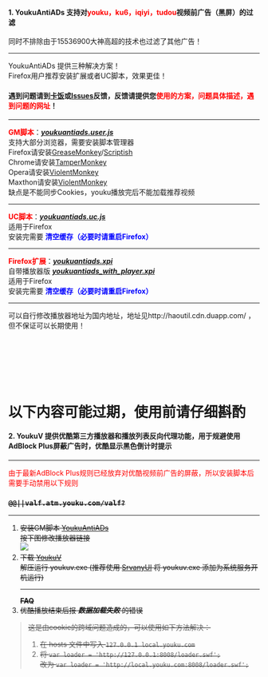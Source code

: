 #### 1. YoukuAntiADs 支持对<font color='red'>youku，ku6，iqiyi，tudou</font>视频前广告（黑屏）的过滤 ####
同时不排除由于15536900大神高超的技术也过滤了其他广告！

---

YoukuAntiADs 提供三种解决方案！<br>
Firefox用户推荐安装扩展或者UC脚本，效果更佳！<br>
<h4>遇到问题请到<b><a href='http://bbs.kafan.cn/thread-1509944-1-1.html'>卡饭</a></b>或<b><a href='https://code.google.com/p/haoutil/issues/list'>Issues</a></b>反馈，反馈请提供您<font color='red'>使用的方案，问题具体描述，遇到问题的网址</font>！</h4>
<hr />
<font color='red'><b>GM脚本</b></font>：<i><b><a href='http://userscripts.org/scripts/show/119622'>youkuantiads.user.js</a></b></i><br>
支持大部分浏览器，需要安装脚本管理器<br>
Firefox请安装<a href='https://addons.mozilla.org/en-US/firefox/addon/greasemonkey/'>GreaseMonkey</a>/<a href='https://addons.mozilla.org/zh-cn/firefox/addon/scriptish/'>Scriptish</a><br>
Chrome请安装<a href='https://chrome.google.com/webstore/detail/tampermonkey%3Cbr%3E/dhdgffkkebhmkfjojejmpbldmpobfkfo'>TamperMonkey</a><br>
Opera请安装<a href='https://addons.opera.com/extensions/details/violent-monkey/'>ViolentMonkey</a><br>
Maxthon请安装<a href='http://extension.maxthon.com/detail/index.php?view_id=1680'>ViolentMonkey</a><br>
缺点是不能同步Cookies，youku播放完后不能加载推荐视频<br>
<hr />
<font color='red'><b>UC脚本</b></font>：<i><b><a href='https://j.mozest.com/zh-CN/ucscript/script/92/'>youkuantiads.uc.js</a></b></i><br>
适用于Firefox<br>
安装完需要 <font color='blue'><b>清空缓存（必要时请重启Firefox）</b></font>
<hr />
<font color='red'><b>Firefox扩展</b></font>：<i><b><a href='https://haoutil.googlecode.com/svn/trunk/firefox/xpi/youkuantiads.xpi'>youkuantiads.xpi</a></b></i><br>
自带播放器版 <i><b><a href='https://haoutil.googlecode.com/svn/trunk/firefox/xpi/youkuantiads_with_player.xpi'>youkuantiads_with_player.xpi</a></b></i><br>
适用于Firefox<br>
安装完需要 <font color='blue'><b>清空缓存（必要时请重启Firefox）</b></font>
<hr />
可以自行修改播放器地址为国内地址，地址见http://haoutil.cdn.duapp.com/ ，<br>
但不保证可以长期使用！<br>
<br>
<br>
<br>
<br>
<br>
<br>
<h1>以下内容可能过期，使用前请仔细斟酌</h1>
<h4>2. YoukuV 提供优酷第三方播放器和播放列表反向代理功能，用于规避使用AdBlock Plus屏蔽广告时，优酷显示黑色倒计时提示</h4>
<hr />
<font color='red'>由于最新AdBlock Plus规则已经放弃对优酷视频前广告的屏蔽，所以安装脚本后需要手动禁用以下规则</font><br><del><h3></del><code>@@||valf.atm.youku.com/valf?</code><del></h3>
<hr />
<ol><li>安装GM脚本 <a href='http://userscripts.org/scripts/show/119622'>YoukuAntiADs</a></del><br>按下图修改播放器链接<br><img src='https://haoutil.googlecode.com/svn/trunk/misc/youkuantiads.user.js.png' />
</li><li>下载 <a href='https://haoutil.googlecode.com/svn/trunk/youkuv/binary/youkuv.7z'>YoukuV</a><br>解压运行 youkuv.exe (推荐使用 <a href='http://wangye.org/blog/archives/644/'>SrvanyUI</a> 将 youkuv.exe 添加为系统服务开机运行)<br>
<hr />
<b>FAQ</b>
</li><li>优酷播放结束后报 <b><i>数据加载失败</i></b> 的错误<br>
</li></ol><blockquote>这是由cookie的跨域问题造成的，可以使用如下方法解决：<br>
<ol><li>在 hosts 文件中写入 <code>127.0.0.1 local.youku.com</code>
</li><li>将 <code>var loader = 'http://127.0.0.1:8008/loader.swf';</code><br>改为 <code>var loader = 'http://local.youku.com:8008/loader.swf';</code>